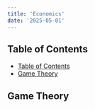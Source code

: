 ```yaml
---
title: 'Economics'
date: '2025-05-01'
---
```


## Table of Contents

- [Table of Contents](#table-of-contents)
- [Game Theory](#game-theory)

## Game Theory
